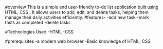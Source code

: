 #overview
This is a simple and user-friendly to-do list application built using HTML, CSS . It allows users to add, edit, and delete tasks, helping them manage their daily activities efficiently.
#features-
-add new task
-mark tasts as completed
-delete tasks

#Technologies Used
-HTML
-CSS

#prerequisites
-a modern web browser
-Basic knowledge of HTML, CSS

